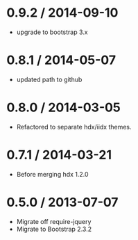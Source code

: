 0.9.2 / 2014-09-10
==================
* upgrade to bootstrap 3.x

0.8.1 / 2014-05-07
==================
* updated path to github

0.8.0 / 2014-03-05
===================
* Refactored to separate hdx/iidx themes.

0.7.1 / 2014-03-21
==================
* Before merging hdx 1.2.0


0.5.0 / 2013-07-07
==================
* Migrate off require-jquery
* Migrate to Bootstrap 2.3.2


